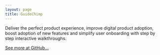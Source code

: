 ```yaml
---
layout: page
title: GuideChimp
---
```


Deliver the perfect product experience, improve digital product adoption, boost adoption of new features and simplify user onboarding with step by step interactive walkthroughs.

[See more at GitHub...](https://github.com/Labs64/GuideChimp)